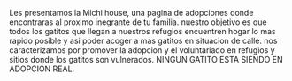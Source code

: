 Les presentamos la Michi house, una pagina de adopciones donde encontraras al proximo inegrante de tu familia.
nuestro objetivo es que todos los gatitos que llegan a nuestros refugios encuentren hogar lo mas rapido posible y asi poder acoger a mas gatitos en situacion de calle.
nos caracterizamos por promover la adopcion y el voluntariado en refugios y sitios donde los gatitos son vulnerados.
NINGUN GATITO ESTA SIENDO EN ADOPCIÓN REAL.
